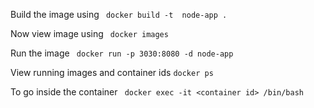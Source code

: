 
Build the image using 
``` docker build -t  node-app .```

Now view image using 
``` docker images```

Run the image 
``` docker run -p 3030:8080 -d node-app```

View running images and container ids
```docker ps```

To go inside the container 
``` docker exec -it <container id> /bin/bash```


